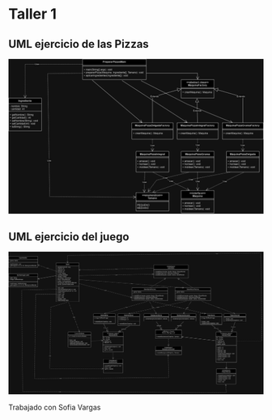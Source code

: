 # Taller 1


## UML ejercicio de las Pizzas

![UML Ejercicio 1](Taller1PizzaUML.png)

## UML ejercicio del juego

![UML ejericicio 2](GameUML.png)

Trabajado con Sofia Vargas
